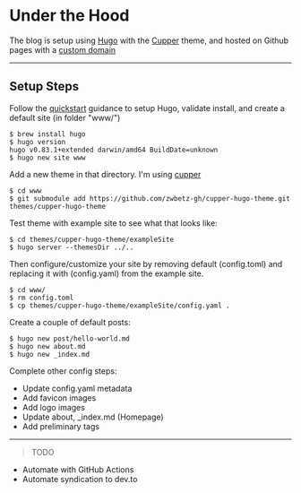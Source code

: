 # Under the Hood

The blog is setup using [Hugo](https://gohugo.io/) with the [Cupper](https://github.com/zwbetz-gh/cupper-hugo-theme) theme, and hosted on Github pages with a [custom domain](https://flutter.fyi)

---

## Setup Steps

Follow the [quickstart](https://gohugo.io/getting-started/quick-start/) guidance to setup Hugo, validate install, and create a default site (in folder "www/")

```
$ brew install hugo
$ hugo version
hugo v0.83.1+extended darwin/amd64 BuildDate=unknown
$ hugo new site www
```

Add a new theme in that directory. I'm using [cupper](https://github.com/zwbetz-gh/cupper-hugo-theme)

```
$ cd www
$ git submodule add https://github.com/zwbetz-gh/cupper-hugo-theme.git themes/cupper-hugo-theme
```

Test theme with example site to see what that looks like:

```
$ cd themes/cupper-hugo-theme/exampleSite
$ hugo server --themesDir ../..
```

Then configure/customize your site by removing default (config.toml) and replacing it with (config.yaml) from the example site.

```
$ cd www/
$ rm config.toml
$ cp themes/cupper-hugo-theme/exampleSite/config.yaml .
```

Create a couple of default posts:
```
$ hugo new post/hello-world.md
$ hugo new about.md
$ hugo new _index.md
```

Complete other config steps:
 * Update config.yaml metadata
 * Add favicon images
 * Add logo images
 * Update about, _index.md (Homepage)
 * Add preliminary tags
 
---

> TODO

 * Automate with GitHub Actions
 * Automate syndication to dev.to